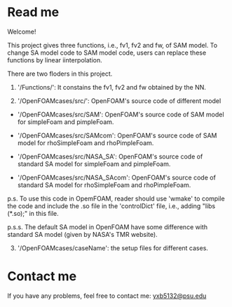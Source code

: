 # Read me

Welcome!

This project gives three functions, i.e., fv1, fv2 and fw, of SAM model.
To change SA model code to SAM model code, users can replace these functions by linear iinterpolation.

There are two floders in this project.

1. '/Functions/': It constains the fv1, fv2 and fw obtained by the NN. 

2. '/OpenFOAMcases/src/': OpenFOAM's source code of different model

  * '/OpenFOAMcases/src/SAM': OpenFOAM's source code of SAM model for simpleFoam and pimpleFoam.

  * '/OpenFOAMcases/src/SAMcom': OpenFOAM's source code of SAM model for rhoSimpleFoam and rhoPimpleFoam.

  * '/OpenFOAMcases/src/NASA_SA': OpenFOAM's source code of standard SA model for simpleFoam and pimpleFoam.

  * '/OpenFOAMcases/src/NASA_SAcom': OpenFOAM's source code of standard SA model for rhoSimpleFoam and rhoPimpleFoam.

p.s. To use this code in OpemFOAM, reader should use 'wmake' to compile the code and include the .so file in the 'controlDict' file, i.e., adding "libs (*.so);" in this file.

p.s.s. The default SA model in OpenFOAM have some difference with standard SA model (given by NASA's TMR website).

3. '/OpenFOAMcases/caseName': the setup files for different cases.

# Contact me

If you have any problems, feel free to contact me: yxb5132@psu.edu

